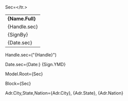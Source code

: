 Sec=<table border="0" cellpadding="1" cellspacing="1" style="width:300px"><tr><td><strong>{Name.Full}</strong></td></tr><tr><td>{Handle.sec}</td></tr><tr><td>{SignBy}</td></tr><tr><td>{Date.sec}</td></tr.></table>

Handle.sec=("{Handle}")

Date.sec={Date:} {Sign.YMD}

Model.Root={Sec}

Block={Sec}

Adr.City,State,Nation={Adr.City}, {Adr.State}, {Adr.Nation}